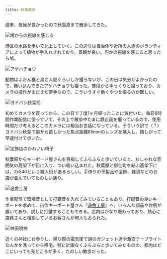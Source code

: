 ```yaml
---
title: 秋葉散歩
---
```

週末、気候が良かったので秋葉原まで散歩してきた。

![](https://lh3.googleusercontent.com/docs/ADP-6oGm-6opYGhGu0x0OiLMvWIKmXbLFdYFwQBEZ940kYLrrB5D5hNTx4OhsGNVGQ5uUs-DjYJBsaZmW3-O9MGuU2a35L_RNEPdqSP3Aat-Ft7oXq4aiGHskn5dmrJusamoUD4pyj3WyvUAyQjbxsqJ4OnMxPDOlWg8hJ8b5edbOqcoNLhW6Aw9wvE23juDuGInUMUjtjk8WjvyKfHKBVj6EachNygCId1U-c2ZErLMl1CB3kpJ0hsxZOPdryjwMjO60YBUGvlfo5OB6OvOJ4GDhSHgbvUfVqdcXZT36DbbKEVhH5EBy5adWJ5Yr8lql-jvYseVDEFtGtdponM3fVOr88LW1Hns3Op_a3qwdRJUAjRWPR7TgIt_RxQTG_48Jok5UEochaijeft0OpiZASWJNHjZ-91BE78GX4WLvBfrR35aGRDoYkZaHYemhUZbBbJjpZhZICXkXGqvCWyEHG3m4EAKhceEIl7n-K_pJmPtbltPievVbmb6gXBIzX9PYwxXtuSQ0pIdMQxaNmY_X0zekrzYYtQWDb5FDGTOVasqOTAYc5d707wlxHpL1RF0uIoNqF4Ni9kzl-4D3qYvJ7dG1zofyKVS_JiLe-Jgfp3y6yasfuzuagbSdJ4O8bJUoL02osWssHH99DSZOcot--n_E-2SZmskuimk1Bd4rrNGy0GsLMunQXFX9V1kKF3AJuZaDAH4eDmEyk4jZBt6xPs-mgdTW_5zUVuGdGap7UP69BwneH1353-gavarUL7GXCvL0I3Un0GMEwZSYJwuMLJWN0K-1oIHjpQ0nEtWPkF797YQAdAsvDqLelCH9xuYM5oFlW8JRa8jTF1sZW0Q-6ThnEgeYS2Y_i1aZY3QnfiYv69hV6XGBjefbiir6Ljk3GEuDLL6ISEA844PgGKS3LeCAmRiFOlmVqj2Q3W8u1InTC4RFrVEbyHgCxmd63S_myZ9GnIilLehhKT_N_oSj2v7dF4lU3yzzUBi371p6Kffg3CZsXpAuknJnn2huNnIBD6wNqjo-mXnnHiEFnr9QC1AYUDTZP_HlnYJMzwdshcD7BlekBLeEU0qD1fHXjJ7HObgh9Nwq3b37qzYZvXaGpPLTUyARHIU23quKIfinTR8pDz37jAVNWmPIWr-oXKaASEZezdcdrVh-htdyk2sSefyFmm3HKeEjyrWngFHdEgDxyQppzjX5uaIUBPh-wfmVuqPwh0qWOz2lWtvt2AyFlWpMxDGfMjJsk8KbepfvUz_MBBcjOpoyQ "鳩からの視線を感じる")

港区の水路を歩いて北上していく。この辺りは自治体や近所の人達のボランティアによって植物が手入れされており、景観が良い。何かの視線を感じると思ったら鳩。

![](https://lh3.googleusercontent.com/docs/ADP-6oGd9IW9u3pxK5r7DOUo4COLvcg73o3OOS5Z74XXntVh6sjKnb71aU7kw-UfWx59c6gWrr9ZFxSgPFgRVnL3XHJZ2ow2JE31FiLbEHhCh7z00asW29x39DKuDKbo38_BllVVe7k7amRQBMgrnyIGQl5wvSr7oqbLfONJulYaPc4JLI7qYHn1owBeuvLRTfrOApGMUrkw25HrHefuF0pAJ0It5Vo__dYbFZ10sWAt8w7aO2eYtr1DzEhgBeIELFLDtuEI1yv99Act4ia2jYW6FBEqCHciYuNv2B015Kev0l3rZ7QwbW7WUn_XLzXDuUCPKJHoDgF1wCTF0hkDm7NIYVXg3br4RwMayx0IvmjG5I3YvFGq1whek-8Lq60iTMo4E4-Wv1loE6w-wN_q9lGsC1DSUifEcJ4SBjhqvHI9iemSZid9QVdcvcWNvtGfFV4iTdXwJttC2vlHSAB8YbmsSp7g7ngXzxCLToplZ29cqS3J2fygnKyxkb7ad2hEfw_ur4KG8x8OXP3CQ6_ROcrff9MsYvvYRjqsDyatO0cMNU-L2XVkE49wUtOcfkRjJOdnRRvYMi92Un8BEn9NF5bav1YWCLT8DqYns7OHjiXtfwoBVbNxeS2hHs1r6ImTUXpYkTLc0Najafsc8IE2PD7X9g3nWovYU-bh64AjbzWYePdMHHsn3wXT2MHBMj_ErZKA7dnfvcVAMsbn13-3MtUp5vbEsT71ROkKG7tSLa4vxM1j6B5tIq3d_cd1C7hfjFX1U0Hc0wSNhMnEKxTGydqRtUcgai2_XpmC-GoAhlVlfaMcAMO8FpgJg7LQxAQOhZun2rMeFlstpX-mhiq4bhAN35Fv37sunHyv0oGeQZxLnfER5gUTL7us_iXBRcl0TnprY6JgWzmmeMqLvf3x6a4QJwhUaekl8uqV418xm5900x-RkpWySm2qgq3_wiT46VuPTSuCOO0SXRGX-oJFAXAHO_KXu_hbQYV1NeXPWZiDR8r05_jTTj7h3sW-BWCMuvck9gDFx_HFdnAGTPLKZgIlPVAZiscezIgHN5glH7qdBKus-LJF5L6gDAcQJnb8s8nqM9wD4HWEOxOKETDon3o9Yhmt8D2tkm6QAdl3I2DDtgc5hu8zktz_xkhNqMh7Dakch9D6ljFgy-iv9Hpyvqp-JIGAGQHBQGEOo1DIjyrJX7mBNVO8y06zTKI4Yz4EXNayVAEG9tHb-mCHnarNUv-eOzwDyPO1MJeZelVfF0roebQTe59k6A "アゲハチョウ")

動物はふだん猫と鳥と人間ぐらいしか撮らないが、この日は気分がよかったので、舞い込んできたアゲハチョウも撮った。普段からゆっくりと撮っており、カメラの操作がまだまだ苦手なので、こういうすぐ動くやつを撮るのが難しい。

![](https://lh3.googleusercontent.com/docs/ADP-6oH3iwZfVZ3RIzpWc6aOpP-quK6lEv8wPfJgEyN8U6BUglxgRZr7ZT-J0I0GNCTn35wveyw1hpDM6ehekhjLAZlTOIlfUZqwH4AlHI62iGwnmyvFVnNYBB2nmSVXJ7UGp32LRUU-fdYKQWD5jPc2VlWipZs8zMwq30ORarI5zzZ0Re3ZlqZW6maZTPw7U2tUj2vfZKS_Y2v_x-Gh76QyXDgP0tgvce8ox9_e4Sd3ye1ntaZRAkdVaul2S20DWf0DmN3KVMIAHFOA2iWSnC_IEQA-k2iS4PijPYPsPZrL1w9VrQDmts5Nj-GpDRSfRiqGsNvgRE7Uoc1z8hd4K4AmAKiBZu2dJtlmYRywTUjRS2ao6XT_AqfWs_Cc4v4m7OitQXBjAVD26RLkPCHjnMuEDJl1_rszR32QK0f38hmt13WdpU-vQcnshrli03hd1zWBicxR4zBl98iJ8zJVpWBr-3uEzL6uW2bMJeqMpnaVf3AqIGg39fAxUpLw7QwfJSC9qYUEoDHfLaPVDdHyDEHGIzdC1tnxTcK5kygYHGPUTGDJimfP5canMWwzkNHryk-yBQnZ597oP2jzLe3qXnRXQAEOIOgQEdfL9JXiA1xlUHUnAMhIPpIy_fzj-lAo77feVOAqLUsEF604V9Mmt7nKM1YzeaCBM3WHeYvsv5JyDYLIuCcgN1NhZsJfW4AWtc5ENZyTyirAhvP4Xt63QtyG1qrNYtvoqNc-SygTVwMOdPNvvx2-_L6IHyQMCno6onX-hpBiud0FtOvnF7u1QrWtOKvW_FNW9noJp53x-TqgpcnTmT0pRGUkDkLAMloe9TVtTfRA9yAMM8SkuEFjOYLtisLVI9efK1nSeL_pzmhTnnwfESiWLppQRrTc6jbzKaKgxudYf-DfyYF9p7wZD4q19E9MYDI31-jKrDsQIXdA76zmuv6XT0sRuzOSbIfwxZCuHUoFVb_lSo7Mr6hLEBeX-vdlQX_eyikql-UBxGT7Oqo3hSEW5_eZDpitrJ6k6GjbaaI50ZFR4hqN-otdbjrJtRSQKmX-sLrIDduvCTTzjtzQyL8QlQ5dYEO2gQ5gVn7JIgCOs21o2c4HnyQ-_MoSxewpEmQd3FuGkaF6l9Ht692-cNOGs8I-DEBfBd_o_qSyPyEj6g6ZWZuujXt7LMyu8Apf5LoF3qqH-XIjs3ptV3aSzZMMXKumcoPcAOQA6xoVnVm7aKt7Qlhi0v0B4RIhNGZAHSWTgtzTO47oM05jIRE7XlVozw "ヨドバシ秋葉前")

初めてカメラを買ってから、この日で丁度1ヶ月経ったことに気付いた。毎日9時間作業配信に使っていて、その上で散歩中たまに静止画を撮っているので、使用時間だけ考えるとこのカメラには相当お世話になっている。そういう訳で（？）ヨドバシ秋葉で前から欲しかった焦点距離85mmのレンズを購入し、嬉しがって早速付けて歩いた。

![](https://lh3.googleusercontent.com/docs/ADP-6oEDBxmpkCxjk5hLgnaasOrSuO6ObzaNQ7L6PFyZ19vC0vkWBwnXcWm4pHauL0mWs0Pz7sRf78OKJdZcznW2ma47LQVb08zUO9HZCWkd0Xnyud7Y8ov7G4l3fcn-BWYsPW18rq1M5uAkiDVLieUsIcYQso2s4FPrdKDl-jUraW9wInfWxGvvsJANHIoY4WUkcqCCCpLXb2XF5AmZfKxclvkWXhbbskkzlpm8Fp16JDI37kscPp_1nEbpXHRhhnNmzjvr2o_lHv85yTkxzsNsQFAHx9s-FK3-aWo5MdUyL783KpW17zjT5NaQej70OVPS5MW3MPH39CGUsX-phRj9iYASYok4dHef39YntfeMTxOMAahwHjQMXGSrmCf_-Gz8Kv4PdUL6C5AJIqhuMascmn6yIn6ezpyKdW5cWF0RLrYNz4cvuEacAF4nebAK1jP6s2u2MG54ikSGjWgkXYUD2i3ydMj6Tcwu49Ch3mkAP31h2xGktV3kMjFpAikCM6ruu7sHWjGJREOy4_F8thj72NTyCKhYq3dVJoW83vQrpwVqAb8m2uGc00HHUZNUOGILywH3LsaznKTFf2_T--i0Bm4kORwyHOKOnqos7O6j5IFqy8rwWpcok7O7qXHhZYNciLlApsRz1tJJDduoX6FiQq6aI6lxB1ryf5tVJ1ZOfk_TQhhOMeD08Y12eBn9kIvHd9djFzwF_Ia5pey8SIX4MeCzsFCapvRb13Ec-ZBWJwLxCaRSbOPGgf0x6Sek4ID7VJDGhuGovEA-NSLpPg8Vq55VTnkoFYRWJtUCPRasrR4QhLJ0oDnGvV51ru4gcINW_KMC2ul8-hI_JpvOP3x9wMurXL8OIznBph6BbeOTKX2UfP5ljS32kwBz3l9xcf3Vso7VeaqgAFZfQFZAG45AFKPaJ37Wk_UwAwNDKOIYtXQ4LTfJ6I9h9BhgajsMxRAlZikjCPrKHHu5W5AozPh8yL_dZgrts2OxiXFVyzl1n4frge4UrwuA-P5S2TpUxFSC4KI80MscBwzV8-kJjlFrpV0Kxcfir20JWlnxD_NU_OdF6hzxo3chcNPixVS3FCKdR8hGVCmqVSxiw3bMGnhiSPMN0u6880DAYnMoICFYeov3oPNi0_16b4XF3tdK7tSMcriwU2mKWBhBS4dSADQKQP33bVwDYDEJ58csZ2ySC2jqFgYiK3-WViE3tYG-sZab0E3K0ibHPTz_7PKqfF4LdxXkgPxUmoyRej5_-9oWA12ZNTqUqA "宝飾店のかわいい椅子")

秋葉原からキーボード屋さんを目指してふらふらと歩いていると、おしゃれな雰囲気の高架下が目に入り、つい吸い込まれた。秋葉原と御徒町を結ぶ高架下には、2k540という職人街があるらしい。手作りの革製品や宝飾、雑貨などのお店が並んでいてたのしい通り。

![](https://lh3.googleusercontent.com/docs/ADP-6oFRuYZPvzCP875efOVWHrL0air9ZeitoCxkYxQ6Wz6DgGsEsHGvxt9WjG4FXTziYr0Jghyx6iKG55_IAg4BpNw8xbDgRYADbKtg9FqNnFVYh_BU8IhxubrS3YNT4zmGpuhLApHuxctZQO6LWr0iWXoOyJVcu7xTLBDB_ujXue-KzzBBiqxIm8oXsASeFX9J6qSHLzOjruwunyztnqGD1g3VL-aEf2XIvgFbkqQxKJ2pattJW7-Y5oGMYK0m_DcraECzpdiN0-ijQ2nVGClQXDws9-FbE3uMOj3BTxgxmRYm_AEhZwei0viRssUmS8XMHB2B5-pdWq9PCgjX35GR9H2QyFL2oYC7NK22V4lNn9cKkvsALIGc9t8EZrYRcpmeBLrApOjZ4zlszEoRogf8e1psQte69GaV4lCRVtwGV8bk-NF3sA6XqkdIPs-khNvoHvK1ioXAN6nCrnJFJkfFVsP_udpds6zp_Q6ub1zBWH1Og0V16FHpscMcyqy-2wb04XBlnT7p3CLwmuZy-UnXD4SXLgvWUXZvxBDBC0zUCnepW6JVS6dDEfkvEe9qim-xPAMRtNbBuA8iL8o4DQKnDsKBYFSH6lntZNCgviESBBcGpYeLPfZPgqpogHa84jtdesROGnPISyH5k2TLSk6Ecv_JxEkRFXDsbRwAwWr3JD2pdtsdljgbx4q7xWXBrlUZJP4iAheFcM7qddSi5vX8jXeE_Htb-rPrqFclDJAwxEfKJVNATSvcrqak9Gj1rM6YRPKVEX407inyiiK7Z7GmXlkyEr0w-vQNIyBWha277kng6l-Zrtvi1v3Ab93CRZuxnbDhyvA1kCv2oj5UOOX_Ze82WveeDc7Wv6SqqWCZhs-yRj3D7xoh9y6C_jJIAYyx49nom2kKsyBe8ABa6AB-6Smp3DygNpQqtIpzVgL6fY5NoObBZZt41TMSnGyJp1xHhqnSqP5EtR3ruPrMowW8mPBJs4_sCv9RH3J3lmymbHaCEDrhBjzsQVgzT7lL7g8C8Vi9GK8_D3nEvAUNngaM061kS194AYuuHTJ4eSuZW04vy1SuQjRVuP3rUtxLuqjGslGW55OV0snzSXtSH9GYtmjvWyRkjkV2U9uOb-x_jEgfM-5zy0iOju64KCpzbFx_GMhFemlIJjiZO2WHW9mk0Le2plilq9bULYX0GslBVKO8WNedub4-0JFrblEFWeKFTm7Eir3beEtmf9bxN6rnud7kI9YdIHH6n7QOw-811qOrO9GZqg "遊舎工房")

作業配信で環境音として打鍵音を入れてみていることもあり、打鍵音の良いキーボードを求めて、自作キーボード屋さん『[遊舎工房](https://yushakobo.jp/)』へ。いろんな部品や作例が置いてあり、試しに打鍵することもできる。店内はかなり賑わっており、熱心に店員さんと相談しているお客さんが何人もおられた。

![](https://lh3.googleusercontent.com/docs/ADP-6oFTH4DA4UyDA8hw_F_AV3PpUQYtQcSbtYXuiFlDCW7tDeEiEw7ksIfPaaRW0PFU-3-vd1Ou6859DS-n9cM_kshyCPWUfavH3o6QOUjyiPaZU99xubuaIdbizKd0E26dTDObWw0QzwRhRRywSGP7y-2mS-1mTtzDDK4eJbFeQ7Io5Z5QmkI-oGzNdIMbWI2kzbznR9Uel6OnXane7ad5-x9hCpSfo5gMJRvG0YjmI0VwT0fNV6E2pH38IxPgz_mPUDyZItf1lPh6nmMmmc8wVVBoLsa8pitiTcdU9hyzEch282DeVRDxj89IioAJfNVnRnHxiShT0NZpCY1vBgT4f1ToD1u876qwz5C0rHisKB4ymgBymcJj_ZeKGG1QH7WHw4ra30FAzU44zCehZ5OGNktLpj7gLWxFWpsmpYWLIJrEp9oWxpJONDOodttP--VyiZBi_OQxBUDpjCfGvsDX3SLDwEc59U4TWhR4fnr4XH9z-qjTaWP_7dqOTYZCfmEbRZ8CAtaTsc6jPbA17SPOC1PlEJI-XEbEXhOe6YILJVRF-cSsUZhiKStoomQoDAit_HGcmY5Dx2iLT7lcrVVU-AnkR5IBx0pR-uKNpQYVoZo_F7GqnyKbkRnGF_hJEbP0d_Ix5nn5gIJFp6SHU3_dB06nvBtKkqIWrHJOzDpsCitnXElX5hA8zAmvG2A22jPCvIzflgCDiUpxqAH4ANd-HQ4uLs8GLjY2YzgHSHFJODOelBzFfP23gTv0G_Kgjcn3VlZPCgshvmtBN7GbRvn8VHWyQFCx84OxPrLSG75CTFclSQhxgAzIR2wzkHhoO4GsmIvyFKgpJzTE7wqWfWvKs9Wu1keUjQnjEBuC9vnVMYuMcIw34PsVyuMzhTl0ROZRQY5DNqVEgTGxu8JreLx1tqPctwtWMXParFwehROL0krWOtrG01xUT-i8OpbWzthiRgZT-dRJi5zhVo3ayu99H5CbTq-7AONzk0sP1HAhIXGq6ZusYb4HVfQlhFx_M4liYpthLHZlwLQxkzlJrICF55v0Lclkew9vkIuoi9sh45eJE3my4_jra0vwMH-Q7dtDmud-R9iAS_PQFNZbxyRCj_MgGJQotDuRKT0GZKhzjpgDdz0vkjm81aB4rWdRHBtYPg6pAwTOPeiEBOZfFpEq0RFJc6h6FWMJqXCni7iE9dW5MwaSrFlbHZes6PqZNLxc3rrIaGQEteqcvemjmgzzRtk_bwdw91URJAZsO3kMIjL_ndNggQ "神田明神")

近くの神社にお参りし、帰り際の電気街で謎のガジェット達や激安テープライトなんかを漁ってから帰宅。特に計画なくぶらぶらと歩いてみたものの、都内はどこにいっても見どころが多く、たのしい散歩だった。
